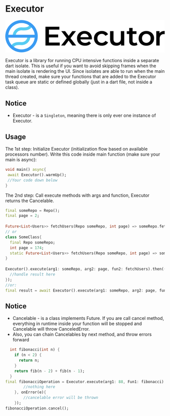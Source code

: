 # Executor

![GitHub Logo](images/logo2.jpg)

Executor is a library for running CPU intensive functions inside a separate dart isolate.
This is useful if you want to avoid skipping frames when the main isolate is rendering the UI.
Since isolates are able to run when the main thread created, make sure your functions
that are added to the Executor task queue are static or defined globally (just in a dart file, not
inside a class).

## Notice

- Executor - is a `Singleton`, meaning there is only ever one instance of Executor.

## Usage

The 1st step: Initialize Executor (initialization flow based on available processors number).
Write this code inside main function (make sure your main is async):

```dart
void main() async{
 await Executor().warmUp();
 //Your code down below
}
```

The 2nd step: Call execute methods with args and function, Executor returns the Cancelable.

```dart
final someRepo = Repo();
final page = 2;

Future<List<Users>> fetchUsers(Repo someRepo, int page) => someRepo.fetch(page);
// or
class SomeClass{
  final Repo someRepo;
  int page = 174;
  static Future<List<Users>> fetchUsers(Repo someRepo, int page) => someRepo.fetch(page);
}

Executor().execute(arg1: someRepo, arg2: page, fun2: fetchUsers).then((result) {
  //handle result here
});
//or:
final result = await Executor().execute(arg1: someRepo, arg2: page, fun2: fetchUsers);
```

## Notice

- Cancelable - is a class implements Future. If you are call cancel method, everything in runtime
inside your function will be stopped and Cancelable will throw CanceledError.
- Also, you can chain Cancelables by next method, and throw errors forward

```dart
  int fibonacci(int n) {
    if (n < 2) {
      return n;
    }
    return fib(n - 2) + fib(n - 1);
  }
final fibonacciOperation = Executor.execute(arg1: 88, Fun1: fibonacci).then((data){
        //nothing here
    }, onError(e){
        //cancelable error will be thrown
    });
fibonacciOperation.cancel();
```


